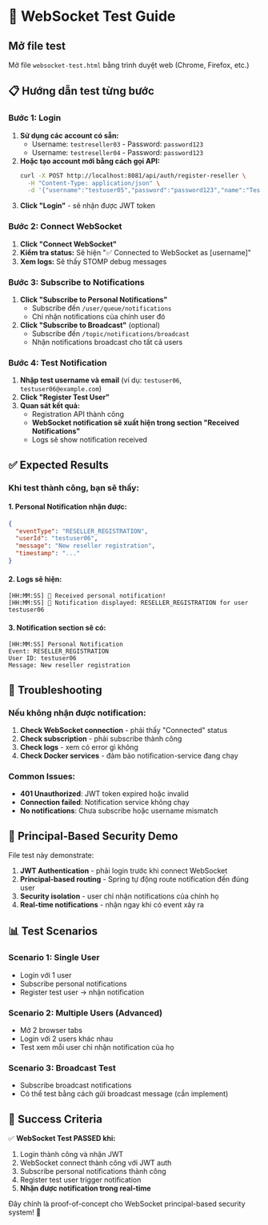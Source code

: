 # 🚀 WebSocket Test Guide

## Mở file test
Mở file `websocket-test.html` bằng trình duyệt web (Chrome, Firefox, etc.)

## 📋 Hướng dẫn test từng bước

### Bước 1: Login
1. **Sử dụng các account có sẵn:**
   - Username: `testreseller03` - Password: `password123`
   - Username: `testreseller04` - Password: `password123`
2. **Hoặc tạo account mới bằng cách gọi API:**
   ```bash
   curl -X POST http://localhost:8081/api/auth/register-reseller \
     -H "Content-Type: application/json" \
     -d '{"username":"testuser05","password":"password123","name":"Test User 5","address":"123 Test St","district":"Test District","city":"Test City","phone":"0901234567","email":"testuser05@example.com"}'
   ```
3. **Click "Login"** - sẽ nhận được JWT token

### Bước 2: Connect WebSocket
1. **Click "Connect WebSocket"** 
2. **Kiểm tra status:** Sẽ hiện "✅ Connected to WebSocket as [username]"
3. **Xem logs:** Sẽ thấy STOMP debug messages

### Bước 3: Subscribe to Notifications
1. **Click "Subscribe to Personal Notifications"**
   - Subscribe đến `/user/queue/notifications`
   - Chỉ nhận notifications của chính user đó
2. **Click "Subscribe to Broadcast"** (optional)
   - Subscribe đến `/topic/notifications/broadcast` 
   - Nhận notifications broadcast cho tất cả users

### Bước 4: Test Notification
1. **Nhập test username và email** (ví dụ: `testuser06`, `testuser06@example.com`)
2. **Click "Register Test User"**
3. **Quan sát kết quả:**
   - Registration API thành công
   - **WebSocket notification sẽ xuất hiện trong section "Received Notifications"**
   - Logs sẽ show notification received

## ✅ Expected Results

### Khi test thành công, bạn sẽ thấy:

#### 1. Personal Notification nhận được:
```json
{
  "eventType": "RESELLER_REGISTRATION",
  "userId": "testuser06",
  "message": "New reseller registration",
  "timestamp": "..."
}
```

#### 2. Logs sẽ hiện:
```
[HH:MM:SS] 📨 Received personal notification!
[HH:MM:SS] 📨 Notification displayed: RESELLER_REGISTRATION for user testuser06
```

#### 3. Notification section sẽ có:
```
[HH:MM:SS] Personal Notification
Event: RESELLER_REGISTRATION
User ID: testuser06
Message: New reseller registration
```

## 🔧 Troubleshooting

### Nếu không nhận được notification:
1. **Check WebSocket connection** - phải thấy "Connected" status
2. **Check subscription** - phải subscribe thành công 
3. **Check logs** - xem có error gì không
4. **Check Docker services** - đảm bảo notification-service đang chạy

### Common Issues:
- **401 Unauthorized**: JWT token expired hoặc invalid
- **Connection failed**: Notification service không chạy
- **No notifications**: Chưa subscribe hoặc username mismatch

## 🎯 Principal-Based Security Demo

File test này demonstrate:
1. **JWT Authentication** - phải login trước khi connect WebSocket
2. **Principal-based routing** - Spring tự động route notification đến đúng user
3. **Security isolation** - user chỉ nhận notifications của chính họ
4. **Real-time notifications** - nhận ngay khi có event xảy ra

## 📊 Test Scenarios

### Scenario 1: Single User
- Login với 1 user
- Subscribe personal notifications  
- Register test user → nhận notification

### Scenario 2: Multiple Users (Advanced)
- Mở 2 browser tabs
- Login với 2 users khác nhau
- Test xem mỗi user chỉ nhận notification của họ

### Scenario 3: Broadcast Test
- Subscribe broadcast notifications
- Có thể test bằng cách gửi broadcast message (cần implement)

## 🎉 Success Criteria

✅ **WebSocket Test PASSED khi:**
1. Login thành công và nhận JWT
2. WebSocket connect thành công với JWT auth
3. Subscribe personal notifications thành công
4. Register test user trigger notification
5. **Nhận được notification trong real-time**

Đây chính là proof-of-concept cho WebSocket principal-based security system! 🚀